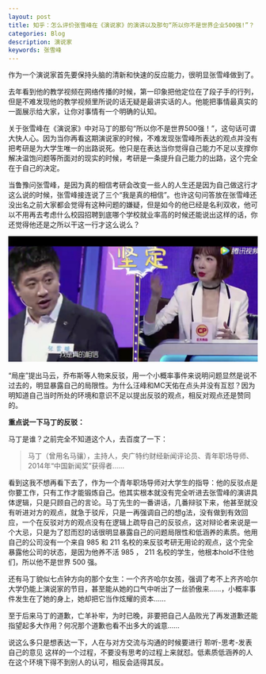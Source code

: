 ```yaml
---
layout: post
title: 知乎：怎么评价张雪峰在《演说家》的演讲以及那句“所以你不是世界企业500强!”？
categories: Blog
description: 演说家
keywords: 张雪峰
---
```


作为一个演说家首先要保持头脑的清新和快速的反应能力，很明显张雪峰做到了。

去年看到他的教学视频在网络传播的时候，第一印象把他定位在了段子手的行列，但是不难发现他的教学视频里所说的话无疑是最讲实话的人。他能把事情最真实的一面展示给大家，让你对事情有一个明确的认知。

关于张雪峰在《演说家》中对马丁的那句“所以你不是世界500强！”，这句话可谓大快人心。因为当你再看这期演说家的时候，不难发现张雪峰所表达的观点并没有把考研是为大学生唯一的出路说死。他只是在表达当你觉得自己能力不足以支撑你解决温饱问题等所面对的现实的时候，考研是一条提升自己能力的出路，这个完全在于自己的决定。

当鲁豫问张雪峰，是因为真的相信考研会改变一些人的人生还是因为自己做这行才这么说的时候，张雪峰接连说了三个“我是真的相信”。也许这句问答放在张雪峰还没出名之前大家都会觉得有这种问题的嫌疑，但是如今的他已经是名利双收，他可以不用再去考虑什么校园招聘到底哪个学校就业率高的时候还能说出这样的话，你还觉得他还是之所以干这一行才这么说么？

![](/images/blog/zhang.jpg)

“局座”提出马云，乔布斯等人物来反驳，用一个小概率事件来说明问题显然是说不过去的，明显暴露自己的局限性。为什么汪峰和MC天佑在点头并没有互怼？因为明知道自己当时所处的环境和意识不足以提出反驳的观点，相反对观点还是赞同的。

**重点说一下马丁的反驳：**

马丁是谁？之前完全不知道这个人，去百度了一下：

> 马丁（曾用名马骧），主持人，央广特约财经新闻评论员、青年职场导师、2014年“中国新闻奖”获得者……

看到这我不想再看下去了，作为一个青年职场导师对大学生的指导：他的反驳点是你要工作，只有工作才能锻炼自己。他其实根本就没有完全听进去张雪峰的演讲具体逻辑，只是只顾自己的言论。马丁先生的一番讲话，几番辩驳下来，他甚至就没有听进对方的观点，就急于驳斥，只是一再强调自己的想g法，没有做到有效回应，一个在反驳对方的观点没有在逻辑上疏导自己的反驳点，这对辩论者来说是一个大忌，只是为了怼而怼的话很明显暴露自己的问题局限性和低涵养的素质。他用自己的公司没有一个来自 985 和 211 名校的来反驳考研无用论的观点，这个完全暴露他公司的状态，是因为他养不活 985 ， 211 名校的学生，他根本hold不住他们，所以他不是世界 500 强。

还有马丁貌似七点钟方向的那个女生：一个齐齐哈尔女孩，强调了考不上齐齐哈尔大学仍能上演说家的节目，甚至能从她的口气中听出了一丝骄傲来……，小概率事件发生在了她的身上，她却把它当作炫耀的资本……

至于后来马丁的道歉，亡羊补牢，为时已晚，非要把自己人品败光了再发道歉还能指望起多大作用？何况那个道歉也看不出多大的诚意……

说这么多只是想表达一下，人在与对方交流与沟通的时候要进行 聆听-思考-发表自己的意见 这样的一个过程，不要没有思考的过程上来就怼。低素质低涵养的人在这个环境下得不到别人的认可，相反会适得其反。
